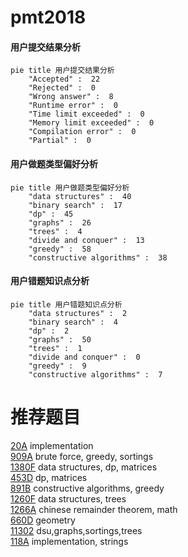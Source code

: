 # pmt2018

<!-- tabs:start -->



#### **用户提交结果分析**

```mermaid
pie title 用户提交结果分析
    "Accepted" :  22
    "Rejected" :  0
    "Wrong answer" :  8
    "Runtime error" :  0
    "Time limit exceeded" :  0
    "Memory limit exceeded" :  0
    "Compilation error" :  0
    "Partial" :  0
```

#### **用户做题类型偏好分析**

```mermaid
pie title 用户做题类型偏好分析
    "data structures" :  40
    "binary search" :  17
    "dp" :  45
    "graphs" :  26
    "trees" :  4
    "divide and conquer" :  13
    "greedy" :  58
    "constructive algorithms" :  38
```
#### **用户错题知识点分析**

```mermaid
pie title 用户错题知识点分析
    "data structures" :  2
    "binary search" :  4
    "dp" :  2
    "graphs" :  50
    "trees" :  1
    "divide and conquer" :  0
    "greedy" :  9
    "constructive algorithms" :  7
```



<!-- tabs:end -->
# 推荐题目
[20A](https://codeforces.com/contest/20/problem/A)		implementation		  
[909A](https://codeforces.com/contest/909/problem/A)		brute force,
                        greedy,
                        sortings		  
[1380F](https://codeforces.com/contest/1380/problem/F)		data structures,
                        dp,
                        matrices		  
[453D](https://codeforces.com/contest/453/problem/D)		dp,
                        matrices		  
[891B](https://codeforces.com/contest/891/problem/B)		constructive algorithms,
                        greedy		  
[1260F](https://codeforces.com/contest/1260/problem/F)		data structures,
                        trees		  
[1266A](https://codeforces.com/contest/1266/problem/A)		chinese remainder theorem,
                        math		  
[660D](https://codeforces.com/contest/660/problem/D)		geometry		  
[11302](https://codeforces.com/contest/1130/problem/2)		dsu,graphs,sortings,trees		  
[118A](https://codeforces.com/contest/118/problem/A)		implementation,
                        strings		  
